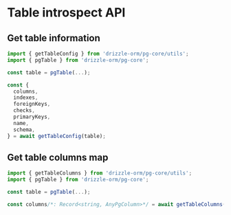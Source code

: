 # Table introspect API

## Get table information

```ts
import { getTableConfig } from 'drizzle-orm/pg-core/utils';
import { pgTable } from 'drizzle-orm/pg-core';

const table = pgTable(...);

const {
  columns,
  indexes,
  foreignKeys,
  checks,
  primaryKeys,
  name,
  schema,
} = await getTableConfig(table);
```

## Get table columns map

```ts
import { getTableColumns } from 'drizzle-orm/pg-core/utils';
import { pgTable } from 'drizzle-orm/pg-core';

const table = pgTable(...);

const columns/*: Record<string, AnyPgColumn>*/ = await getTableColumns(table);
```
